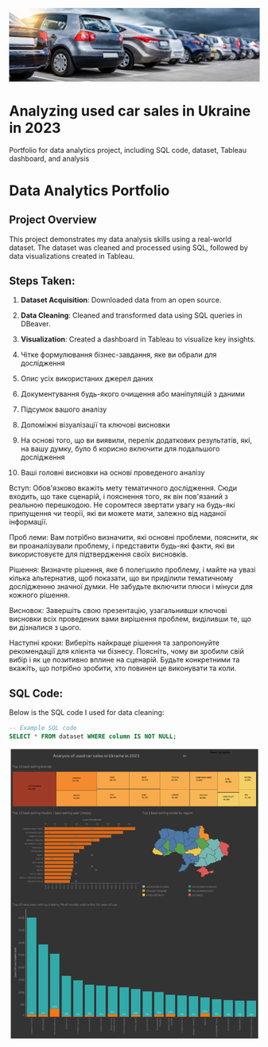 ![Alt text](https://github.com/igor-cp3/data-analytics-portfolio/blob/main/Analysis%20of%20used%20car%20sales%20in%20Ukraine%202023/Cars_image.jpg)


# Analyzing used car sales in Ukraine in 2023
Portfolio for data analytics project, including SQL code, dataset, Tableau dashboard, and analysis

# Data Analytics Portfolio

## Project Overview
This project demonstrates my data analysis skills using a real-world dataset. The dataset was cleaned and processed using SQL, followed by data visualizations created in Tableau.

## Steps Taken:
1. **Dataset Acquisition**: Downloaded data from an open source.
2. **Data Cleaning**: Cleaned and transformed data using SQL queries in DBeaver.
3. **Visualization**: Created a dashboard in Tableau to visualize key insights.


1. Чітке формулювання бізнес-завдання, яке ви обрали для дослідження
2. Опис усіх використаних джерел даних
3. Документування будь-якого очищення або маніпуляцій з даними
4. Підсумок вашого аналізу
5. Допоміжні візуалізації та ключові висновки
6. На основі того, що ви виявили, перелік додаткових результатів, які, на вашу думку, було б корисно включити для подальшого дослідження
7. Ваші головні висновки на основі проведеного аналізу





Вступ: Обов'язково вкажіть мету тематичного дослідження. Сюди входить, що таке сценарій, і пояснення того, як він пов'язаний з реальною перешкодою. Не соромтеся звертати увагу на будь-які припущення чи теорії, які ви можете мати, залежно від наданої інформації. 

Проб леми: Вам потрібно визначити, які основні проблеми, пояснити, як ви проаналізували проблему, і представити будь-які факти, які ви використовуєте для підтвердження своїх висновків.

Рішення: Визначте рішення, яке б полегшило проблему, і майте на увазі кілька альтернатив, щоб показати, що ви приділили тематичному дослідженню значної думки. Не забудьте включити плюси і мінуси для кожного рішення.

Висновок: Завершіть свою презентацію, узагальнивши ключові висновки всіх проведених вами вирішення проблем, виділивши те, що ви дізналися з цього.

Наступні кроки: Виберіть найкраще рішення та запропонуйте рекомендації для клієнта чи бізнесу. Поясніть, чому ви зробили свій вибір і як це позитивно вплине на сценарій. Будьте конкретними та вкажіть, що потрібно зробити, хто повинен це виконувати та коли.


## SQL Code:
Below is the SQL code I used for data cleaning:

```sql
-- Example SQL code
SELECT * FROM dataset WHERE column IS NOT NULL;
```

![Alt text](https://github.com/igor-cp3/data-analytics-portfolio/blob/main/Analysis%20of%20used%20car%20sales%20in%20Ukraine%202023/Dashboard%20resize.png)



